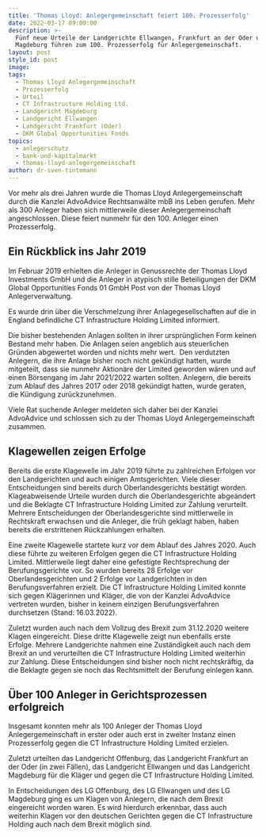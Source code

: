```yaml
---
title: 'Thomas Lloyd: Anlegergemeinschaft feiert 100. Prozesserfolg'
date: 2022-03-17 09:00:00
description: >-
  Fünf neue Urteile der Landgerichte Ellwangen, Frankfurt an der Oder und
  Magdeburg führen zum 100. Prozesserfolg für Anlegergemeinschaft.
layout: post
style_id: post
image:
tags:
  - Thomas Lloyd Anlegergemeinschaft
  - Prozesserfolg
  - Urteil
  - CT Infrastructure Holding Ltd.
  - Landgericht Magdeburg
  - Landgericht Ellwangen
  - Landgericht Frankfurt (Oder)
  - DKM Global Opportunities Fonds
topics:
  - anlegerschutz
  - bank-und-kapitalmarkt
  - thomas-lloyd-anlegergemeinschaft
author: dr-sven-tintemann
---
```

Vor mehr als drei Jahren wurde die Thomas Lloyd Anlegergemeinschaft durch die Kanzlei AdvoAdvice Rechtsanwälte mbB ins Leben gerufen. Mehr als 300 Anleger haben sich mittlerweile dieser Anlegergemeinschaft angeschlossen. Diese feiert nunmehr für den 100. Anleger einen Prozesserfolg.&nbsp;

## Ein Rückblick ins Jahr 2019

Im Februar 2019 erhielten die Anleger in Genussrechte der Thomas Lloyd Investments GmbH und die Anleger in atypisch stille Beteiligungen der DKM Global Opportunities Fonds 01 GmbH Post von der Thomas Lloyd Anlegerverwaltung.&nbsp;

Es wurde drin über die Verschmelzung ihrer Anlagegesellschaften auf die in England befindliche CT Infrastructure Holding Limited informiert.

Die bisher bestehenden Anlagen sollten in ihrer ursprünglichen Form keinen Bestand mehr haben. Die Anlagen seien angeblich aus steuerlichen Gründen abgewertet worden und nichts mehr wert. &nbsp;Den verdutzten Anlegern, die ihre Anlage bisher noch nicht gekündigt hatten, wurde mitgeteilt, dass sie nunmehr Aktionäre der Limited geworden wären und auf einen Börsengang im Jahr 2021/2022 warten sollten. Anlegern, die bereits zum Ablauf des Jahres 2017 oder 2018 gekündigt hatten, wurde geraten, die Kündigung zurückzunehmen.&nbsp;

Viele Rat suchende Anleger meldeten sich daher bei der Kanzlei AdvoAdvice und schlossen sich zu der Thomas Lloyd Anlegergemeinschaft zusammen.&nbsp;

## Klagewellen zeigen Erfolge

Bereits die erste Klagewelle im Jahr 2019 führte zu zahlreichen Erfolgen vor den Landgerichten und auch einigen Amtsgerichten. Viele dieser Entscheidungen sind bereits durch Oberlandesgerichts bestätigt worden. Klageabweisende Urteile wurden durch die Oberlandesgerichte abgeändert und die Beklagte CT Infrastructure Holding Limited zur Zahlung verurteilt. Mehrere Entscheidungen der Oberlandesgerichte sind mittlerweile in Rechtskraft erwachsen und die Anleger, die früh geklagt haben, haben bereits die erstrittenen Rückzahlungen erhalten.&nbsp;

Eine zweite Klagewelle startete kurz vor dem Ablauf des Jahres 2020. Auch diese führte zu weiteren Erfolgen gegen die CT Infrastructure Holding Limited. Mittlerweile liegt daher eine gefestigte Rechtsprechung der Berufungsgerichte vor. So wurden bereits 28 Erfolge vor Oberlandesgerichten und 2 Erfolge vor Landgerichten in den Berufungsverfahren erzielt. Die CT Infrastructure Holding Limited konnte sich gegen Klägerinnen und Kläger, die von der Kanzlei AdvoAdvice vertreten wurden, bisher in keinem einzigen Berufungsverfahren durchsetzen (Stand: 16.03.2022).&nbsp;

Zuletzt wurden auch nach dem Vollzug des Brexit zum 31.12.2020 weitere Klagen eingereicht. Diese dritte Klagewelle zeigt nun ebenfalls erste Erfolge. Mehrere Landgerichte nahmen eine Zuständigkeit auch nach dem Brexit an und verurteilten die CT Infrastructure Holding Limited weiterhin zur Zahlung. Diese Entscheidungen sind bisher noch nicht rechtskräftig, da die Beklagte gegen sie noch das Rechtsmittelt der Berufung einlegen kann.&nbsp;

## Über 100 Anleger in Gerichtsprozessen erfolgreich

Insgesamt konnten mehr als 100 Anleger der Thomas Lloyd Anlegergemeinschaft in erster oder auch erst in zweiter Instanz einen Prozesserfolg gegen die CT Infrastructure Holding Limited erzielen.&nbsp;

Zuletzt urteilten das Landgericht Offenburg, das Landgericht Frankfurt an der Oder (in zwei Fällen), das Landgericht Ellwangen und das Landgericht Magdeburg für die Kläger und gegen die CT Infrastructure Holding Limited.&nbsp;

In Entscheidungen des LG Offenburg, des LG Ellwangen und des LG Magdeburg ging es um Klagen von Anlegern, die nach dem Brexit eingereicht worden waren. Es wird hierdurch erkennbar, dass auch weiterhin Klagen vor den deutschen Gerichten gegen die CT Infrastructure Holding auch nach dem Brexit möglich sind.&nbsp;

&nbsp;

&nbsp;

&nbsp;
